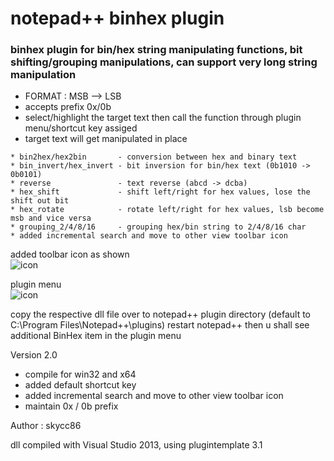 # notepad++ binhex plugin

### binhex plugin for bin/hex string manipulating functions, bit shifting/grouping manipulations, can support very long string manipulation


* FORMAT : MSB --> LSB
* accepts prefix 0x/0b
* select/highlight the target text then call the function through plugin menu/shortcut key assiged
* target text will get manipulated in place


```
* bin2hex/hex2bin       - conversion between hex and binary text
* bin_invert/hex_invert - bit inversion for bin/hex text (0b1010 -> 0b0101)
* reverse               - text reverse (abcd -> dcba)
* hex_shift             - shift left/right for hex values, lose the shift out bit
* hex_rotate            - rotate left/right for hex values, lsb become msb and vice versa
* grouping_2/4/8/16     - grouping hex/bin string to 2/4/8/16 char
* added incremental search and move to other view toolbar icon
```

added toolbar icon as shown<br/>
![icon](https://github.com/skycc86/npp_binhex_plugin/blob/master/toolbar.png)

plugin menu<br/>
![icon](https://github.com/skycc86/npp_binhex_plugin/blob/master/binhex.png)

copy the respective dll file over to notepad++ plugin directory (default to C:\Program Files\Notepad++\plugins)
restart notepad++ then u shall see additional BinHex item in the plugin menu

Version 2.0 
* compile for win32 and x64
* added default shortcut key
* added incremental search and move to other view toolbar icon
* maintain 0x / 0b prefix

Author : skycc86

dll compiled with Visual Studio 2013, using plugintemplate 3.1
